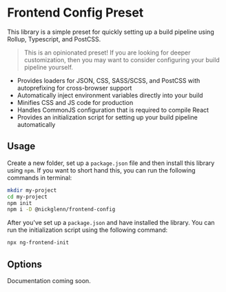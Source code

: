 # Frontend Config Preset

This library is a simple preset for quickly setting up a build pipeline using Rollup, Typescript, and PostCSS.

> This is an opinionated preset! If you are looking for deeper customization, then you may want to consider configuring your build pipeline yourself.

- Provides loaders for JSON, CSS, SASS/SCSS, and PostCSS with autoprefixing for cross-browser support
- Automatically inject environment variables directly into your build
- Minifies CSS and JS code for production
- Handles CommonJS configuration that is required to compile React
- Provides an initialization script for setting up your build pipeline automatically

## Usage

Create a new folder, set up a `package.json` file and then install this library using `npm`. If you want to short hand this, you can run the following commands in terminal:

```bash
mkdir my-project
cd my-project
npm init
npm i -D @nickglenn/frontend-config
```

After you've set up a `package.json` and have installed the library. You can run the initialization script using the following command:

```bash
npx ng-frontend-init
```

## Options

Documentation coming soon.